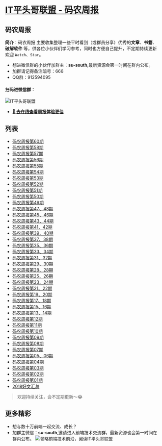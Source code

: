 
# [IT平头哥联盟 - 码农周报](https://susouth.com/ "@IT·平头哥联盟，码农书籍，苏南的专栏")

##  码农周报

**简介**：码农周报 主要收集整理一些平时看到（或群员分享）优秀的**文章**、**书籍**、**破解软件** 等，供各位小伙伴们学习参考，同时也方便自己提升，不定期持续更新欢迎 `Watch`、`Star`。
+ 想进微信群的小伙伴加群主：**su-south**,最新资源会第一时间在群内公布。
+ 加群请记得备注暗号：666
+ QQ群：912594095
#### 扫码进微信群：
![IT平头哥联盟](https://user-images.githubusercontent.com/18324563/55072435-11916a00-50c6-11e9-86ff-b906d7040c2d.png)


+ **[:lollipop: 去在线查看周报体验更佳](https://www.javascriptc.com/category/javascript-weekly)**

## 列表

+ [码农周报第60期](./programmer-60-week.md)
+ [码农周报第58期](./programmer-58-week.md)
+ [码农周报第57期](./programmer-57-week.md)
+ [码农周报第56期](./programmer-56-week.md)
+ [码农周报第55期](./programmer-55-week.md)
+ [码农周报第54期](./programmer-54-week.md)
+ [码农周报第53期](./programmer-53-week.md)
+ [码农周报第52期](./programmer-52-week.md)
+ [码农周报第51期](./programmer-51-week.md)
+ [码农周报第50期](./programmer-50-week.md)
+ [码农周报第49期](./programmer-49-week.md)
+ [码农周报第47、48期](./programmer-48-week.md)
+ [码农周报第45、46期](./programmer-46-week.md)
+ [码农周报第43、44期](./programmer-44-week.md)
+ [码农周报第41、42期](./programmer-42-week.md)
+ [码农周报第39、40期](./programmer-40-week.md)
+ [码农周报第37、38期](./programmer-38-week.md)
+ [码农周报第35、36期](./programmer-36-week.md)
+ [码农周报第33、34期](./programmer-34-week.md)
+ [码农周报第31、32期](./programmer-32-week.md)
+ [码农周报第29、30期](./programmer-30-week.md)
+ [码农周报第28、28期](./programmer-28-week.md)
+ [码农周报第25、26期](./programmer-26-week.md)
+ [码农周报第23、24期](./programmer-24-week.md)
+ [码农周报第21、22期](./programmer-22-week.md)
+ [码农周报第19、20期](./programmer-20-week.md)
+ [码农周报第17、18期](./programmer-18-week.md)
+ [码农周报第15、16期](./programmer-16-week.md)
+ [码农周报第13、14期](./programmer-14-week.md)
+ [码农周报第12期](./programmer-12-week.md)
+ [码农周报第11期](./programmer-11-week.md)
+ [码农周报第10期](./programmer-10-week.md)
+ [码农周报第09期](./programmer-09-week.md)
+ [码农周报第08期](./programmer-08-week.md)
+ [码农周报第07期](./programmer-07-week.md)
+ [码农周报第05、06期](./programmer-05-week.md)
+ [码农周报第04期](./programmer-04-week.md)
+ [码农周报第03期](./programmer-03-week.md)
+ [码农周报第02期](./programmer-02-week.md)
+ [码农周报第01期](./programmer-01-week.md)
+ [2018好文汇总](./2018-summary.md "前端，2018好文汇总")


> 欢迎持续关注，会不定期更新～😂

更多精彩
-------
+ 想与数十万前端一起交流、成长？
+ 加群主微信：**su-south**,邀请进入前端技术交流群，最新资源也会第一时间在群内公布。
![领略前端技术前沿，阅读IT平头哥联盟](https://user-images.githubusercontent.com/18324563/70633966-608b2980-1c6c-11ea-8123-34f1fd13484e.png)


